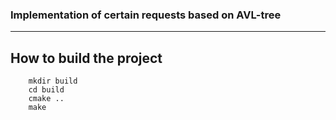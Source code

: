 ### Implementation of certain requests based on AVL-tree
---
## How to build the project 
```
	mkdir build
	cd build
	cmake ..
	make 
```
